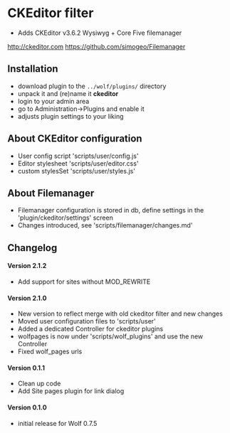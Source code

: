 CKEditor filter
===============

- Adds CKEditor v3.6.2 Wysiwyg + Core Five filemanager

http://ckeditor.com
https://github.com/simogeo/Filemanager

## Installation

- download plugin to the <code>../wolf/plugins/</code> directory
- unpack it and (re)name it **ckeditor**
- login to your admin area
- go to Administration->Plugins and enable it
- adjusts plugin settings to your liking

## About CKEditor configuration

- User config script 'scripts/user/config.js' 
- Editor stylesheet  'scripts/user/editor.css'
- custom stylesSet   'scripts/user/styles.js'

## About Filemanager

- Filemanager configuration is stored in db, define settings in the 'plugin/ckeditor/settings' screen
- Changes introduced, see 'scripts/filemanager/changes.md'

## Changelog

#### Version 2.1.2

- Add support for sites without MOD_REWRITE

#### Version 2.1.0

- New version to reflect merge with old ckeditor filter and new changes
- Moved user configuration files to 'scripts/user'
- Added a dedicated Controller for ckeditor plugins
- wolfpages is now under 'scripts/wolf_plugins' and use the new Controller
- Fixed wolf_pages urls

#### Version 0.1.1

- Clean up code
- Add Site pages plugin for link dialog

#### Version 0.1.0

- initial release for Wolf 0.7.5